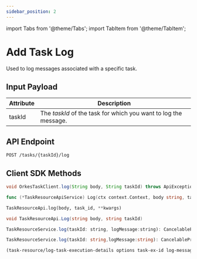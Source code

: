 ```yaml
---
sidebar_position: 2
---
```


import Tabs from '@theme/Tabs';
import TabItem from '@theme/TabItem';

# Add Task Log

Used to log messages associated with a specific task.

## Input Payload

| Attribute | Description |
| --------- | -------------- | 
| taskId | The *taskId* of the task for which you want to log the message. | 

## API Endpoint

```
POST /tasks/{taskId}/log
```

## Client SDK Methods

<Tabs>
<TabItem value="Java" label="Java">

```java
void OrkesTaskClient.log(String body, String taskId) throws ApiException
```

</TabItem>
<TabItem value="Go" label="Go">

```go
func (*TaskResourceApiService) Log(ctx context.Context, body string, taskId string) (*http.Response, error)
```

</TabItem>
<TabItem value="Python" label="Python">

```python
TaskResourceApi.log(body, task_id, **kwargs)
```

</TabItem>
<TabItem value="CSharp" label="C#">

```csharp
void TaskResourceApi.Log(string body, string taskId)
```

</TabItem>
<TabItem value="JavaScript" label="JavaScript">

```javascript
TaskResourceService.log(taskId: string, logMessage:string): CancelablePromise<Array<TaskExecLog>>
```

</TabItem>
<TabItem value="Typescript" label="Typescript">

```typescript
TaskResourceService.log(taskId: string,logMessage:string): CancelablePromise<Array<TaskExecLog>>
```

</TabItem>
<TabItem value="Clojure" label="Clojure">

```clojure
(task-resource/log-task-execution-details options task-ex-id log-message);

```

</TabItem>
</Tabs>

